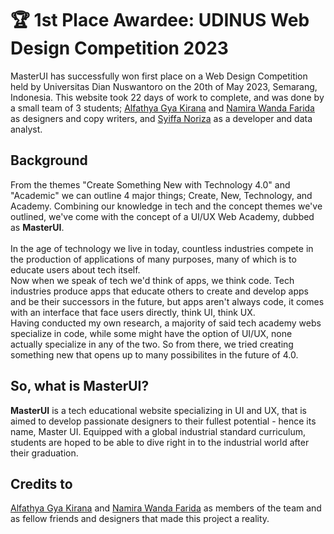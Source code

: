 # 🏆 1st Place Awardee: UDINUS Web Design Competition 2023
MasterUI has successfully won first place on a Web Design Competition held by Universitas Dian Nuswantoro on the 20th of May 2023, Semarang, Indonesia. This website took 22 days of work to complete, and was done by a small team of 3 students; [Alfathya Gya Kirana](https://id.linkedin.com/in/alfathya-gya-35b9b4246) and [Namira Wanda Farida](https://id.linkedin.com/in/namira-wanda-a60384262) as designers and copy writers, and [Syiffa Noriza](https://www.linkedin.com/in/syiffanoriza/) as a developer and data analyst.

## Background
From the themes "Create Something New with Technology 4.0" and "Academic" we can outline 4 major things; Create, New, Technology, and Academy. Combining our knowledge in tech and the concept themes we've outlined, we've come with the concept of a UI/UX Web Academy, dubbed as <strong>MasterUI</strong>. <br><br>
In the age of technology we live in today, countless industries compete in the production of applications of many purposes, many of which is to educate users about tech itself. <br>
Now when we speak of tech we'd think of apps, we think code. Tech industries produce apps that educate others to create and develop apps and be their successors in the future, but apps aren't always code, it comes with an interface that face users directly, think UI, think UX. <br>
Having conducted my own research, a majority of said tech academy webs specialize in code, while some might have the option of UI/UX, none actually specialize in any of the two. So from there, we tried creating something new that opens up to many possibilites in the future of 4.0.

## So, what is MasterUI?
<strong>MasterUI</strong> is a tech educational website specializing in UI and UX, that is aimed to develop passionate designers to their fullest potential - hence its name, Master UI. Equipped with a global industrial standard curriculum, students are hoped to be able to dive right in to the industrial world after their graduation.

## Credits to
[Alfathya Gya Kirana](https://id.linkedin.com/in/alfathya-gya-35b9b4246) and [Namira Wanda Farida](https://id.linkedin.com/in/namira-wanda-a60384262) as members of the team and as fellow friends and designers that made this project a reality.
